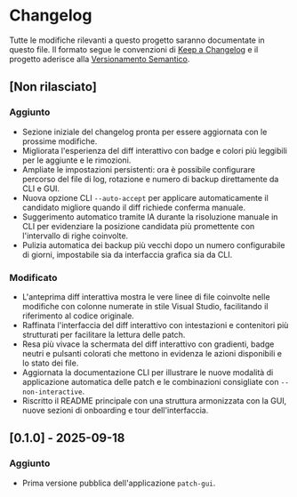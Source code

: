 # Changelog

Tutte le modifiche rilevanti a questo progetto saranno documentate in questo file.
Il formato segue le convenzioni di [Keep a Changelog](https://keepachangelog.com/it/1.1.0/)
e il progetto aderisce alla [Versionamento Semantico](https://semver.org/lang/it/).

## [Non rilasciato]
### Aggiunto
- Sezione iniziale del changelog pronta per essere aggiornata con le prossime modifiche.
- Migliorata l'esperienza del diff interattivo con badge e colori più leggibili per le aggiunte e le rimozioni.
- Ampliate le impostazioni persistenti: ora è possibile configurare percorso del file di log, rotazione e numero di backup direttamente da CLI e GUI.
- Nuova opzione CLI `--auto-accept` per applicare automaticamente il candidato migliore quando il diff richiede conferma manuale.
- Suggerimento automatico tramite IA durante la risoluzione manuale in CLI per evidenziare la posizione candidata più promettente con l'intervallo di righe coinvolte.
- Pulizia automatica dei backup più vecchi dopo un numero configurabile di giorni, impostabile sia da interfaccia grafica sia da CLI.

### Modificato
- L'anteprima diff interattiva mostra le vere linee di file coinvolte nelle modifiche con colonne numerate in stile Visual Studio, facilitando il riferimento al codice originale.
- Raffinata l'interfaccia del diff interattivo con intestazioni e contenitori più strutturati per facilitare la lettura delle patch.
- Resa più vivace la schermata del diff interattivo con gradienti, badge neutri e pulsanti colorati che mettono in evidenza le azioni disponibili e lo stato dei file.
- Aggiornata la documentazione CLI per illustrare le nuove modalità di applicazione automatica delle patch e le combinazioni consigliate con `--non-interactive`.
- Riscritto il README principale con una struttura armonizzata con la GUI, nuove sezioni di onboarding e tour dell'interfaccia.

## [0.1.0] - 2025-09-18
### Aggiunto
- Prima versione pubblica dell'applicazione `patch-gui`.
